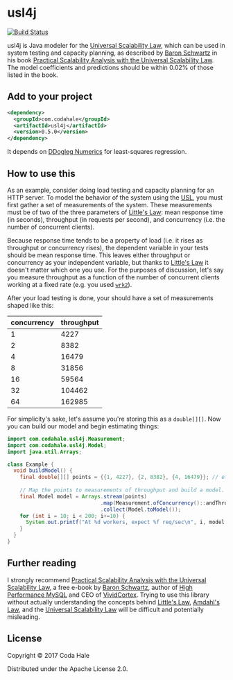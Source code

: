 # usl4j

[![Build Status](https://secure.travis-ci.org/codahale/usl4j.svg)](http://travis-ci.org/codahale/usl4j)

usl4j is Java modeler for the [Universal Scalability Law][USL], which can be used in system testing
and capacity planning, as described by [Baron Schwartz][BS] in his book [Practical Scalability
Analysis with the Universal Scalability Law][PSA]. The model coefficients and predictions should be
within 0.02% of those listed in the book.

## Add to your project

```xml
<dependency>
  <groupId>com.codahale</groupId>
  <artifactId>usl4j</artifactId>
  <version>0.5.0</version>
</dependency>
```

It depends on [DDogleg Numerics][DDogleg] for least-squares regression.

## How to use this

As an example, consider doing load testing and capacity planning for an HTTP server. To model the
behavior of the system using the [USL][USL], you must first gather a set of measurements of the
system. These measurements must be of two of the three parameters of [Little's Law][LL]: mean
response time (in seconds), throughput (in requests per second), and concurrency (i.e. the number of
concurrent clients).

Because response time tends to be a property of load (i.e. it rises as throughput or concurrency
rises), the dependent variable in your tests should be mean response time. This leaves either
throughput or concurrency as your independent variable, but thanks to [Little's Law][LL] it doesn't
matter which one you use. For the purposes of discussion, let's say you measure throughput as a
function of the number of concurrent clients working at a fixed rate (e.g. you used
[`wrk2`][wrk2]).

After your load testing is done, your should have a set of measurements shaped like this:

|concurrency|throughput|
|-----------|----------|
|          1|      4227|
|          2|      8382|
|          4|     16479|
|          8|     31856|
|         16|     59564|
|         32|    104462|
|         64|    162985|

For simplicity's sake, let's assume you're storing this as a `double[][]`. Now you can build our
model and begin estimating things:

```java
import com.codahale.usl4j.Measurement;
import com.codahale.usl4j.Model;
import java.util.Arrays;

class Example {
  void buildModel() {
    final double[][] points = {{1, 4227}, {2, 8382}, {4, 16479}}; // etc.
  
    // Map the points to measurements of throughput and build a model. 
    final Model model = Arrays.stream(points)
                              .map(Measurement.ofConcurrency()::andThroughput)
                              .collect(Model.toModel());
    for (int i = 10; i < 200; i+=10) {
      System.out.printf("At %d workers, expect %f req/sec\n", i, model.throughputAtConcurrency(i));
    }
  }
}
```

## Further reading

I strongly recommend [Practical Scalability Analysis with the Universal Scalability Law][PSA], a
free e-book by [Baron Schwartz][BS], author of [High Performance MySQL][MySQL] and CEO of
[VividCortex][VC]. Trying to use this library without actually understanding the concepts behind
[Little's Law][LL], [Amdahl's Law][AL], and the [Universal Scalability Law][USL] will be difficult
and potentially misleading.

## License

Copyright © 2017 Coda Hale

Distributed under the Apache License 2.0.

[AL]: https://en.wikipedia.org/wiki/Amdahl%27s_law
[LL]: https://en.wikipedia.org/wiki/Little%27s_law
[PSA]: https://www.vividcortex.com/resources/universal-scalability-law/
[USL]: http://www.perfdynamics.com/Manifesto/USLscalability.html
[BS]: https://www.xaprb.com/
[MySQL]: http://shop.oreilly.com/product/0636920022343.do
[VC]: https://www.vividcortex.com/
[DDogleg]: http://ddogleg.org/
[wrk2]: https://github.com/giltene/wrk2
